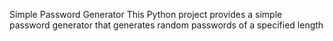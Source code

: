 Simple Password Generator
This Python project provides a simple password generator that generates random passwords of a specified length
